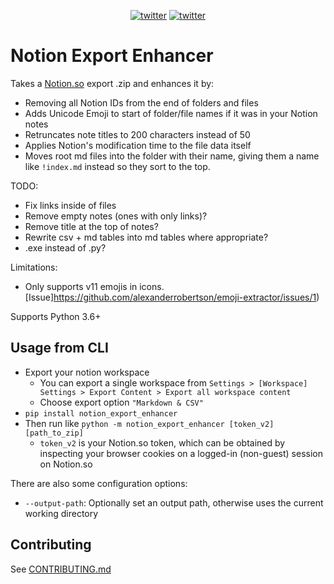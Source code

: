 <p align="center">
    <a href="https://twitter.com/cobertos" target="_blank"><img alt="twitter" src="https://img.shields.io/badge/twitter-%40cobertos-0084b4.svg"></a>
    <a href="https://cobertos.com" target="_blank"><img alt="twitter" src="https://img.shields.io/badge/website-cobertos.com-888888.svg"></a>
</p>

# Notion Export Enhancer

Takes a [Notion.so](https://notion.so) export .zip and enhances it by:

* Removing all Notion IDs from the end of folders and files
* Adds Unicode Emoji to start of folder/file names if it was in your Notion notes
* Retruncates note titles to 200 characters instead of 50
* Applies Notion's modification time to the file data itself
* Moves root md files into the folder with their name, giving them a name like `!index.md` instead so they sort to the top.

TODO:
* Fix links inside of files
* Remove empty notes (ones with only links)?
* Remove title at the top of notes?
* Rewrite csv + md tables into md tables where appropriate?
* .exe instead of .py?

Limitations:
* Only supports v11 emojis in icons. [Issue]https://github.com/alexanderrobertson/emoji-extractor/issues/1)

Supports Python 3.6+

## Usage from CLI

* Export your notion workspace
  * You can export a single workspace from `Settings > [Workspace] Settings > Export Content > Export all workspace content`
  * Choose export option `"Markdown & CSV"`
* `pip install notion_export_enhancer`
* Then run like `python -m notion_export_enhancer [token_v2] [path_to_zip]`
  * `token_v2` is your Notion.so token, which can be obtained by inspecting your browser cookies on a logged-in (non-guest) session on Notion.so

There are also some configuration options:

* `--output-path`: Optionally set an output path, otherwise uses the current working directory

## Contributing
See [CONTRIBUTING.md](https://github.com/Cobertos/notion_export_enhancer/blob/master/CONTRIBUTING.md)
